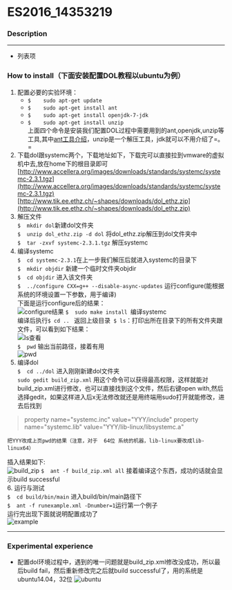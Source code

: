 # ES2016_14353219

### Description

------------

 - 列表项

### How to install（下面安装配置DOL教程以ubuntu为例）
 1. 配置必要的实验环境：
    * `$	sudo apt-get update`
    * `$	sudo apt-get install ant`
    * `$ 	sudo apt-get install openjdk-7-jdk`
    * `$	sudo apt-get install unzip`  
    上面四个命令是安装我们配置DOL过程中需要用到的ant,openjdk,unzip等工具,其中[ant工具介绍](http://blog.163.com/qiangyongbin2000@126/blog/static/77517819201151653423687)，unzip是一个解压工具，jdk就可以不用介绍了=。=
 2. 下载dol跟systemc两个，下载地址如下，下载完可以直接拉到vmware的虚拟机中去,放在home下的根目录即可  
    [http://www.accellera.org/images/downloads/standards/systemc/systemc-2.3.1.tgz](http://www.accellera.org/images/downloads/standards/systemc/systemc-2.3.1.tgz)  
    [http://www.tik.ee.ethz.ch/~shapes/downloads/dol_ethz.zip](http://www.tik.ee.ethz.ch/~shapes/downloads/dol_ethz.zip)
 3. 解压文件  
    `$	mkdir dol`新建dol文件夹  
    `$	unzip dol_ethz.zip -d dol` 将dol_ethz.zip解压到dol文件夹中  
    `$	tar -zxvf systemc-2.3.1.tgz` 解压systemc  
 4. 编译systemc  
    `$	cd systemc-2.3.1`在上一步我们解压后就进入systemc的目录下  
    `$	mkdir objdir` 新建一个临时文件夹objdir  
    `$	cd objdir` 进入该文件夹  
    `$	../configure CXX=g++ --disable-async-updates`   运行configure(能根据系统的环境设置一下参数，用于编译)  
下面是运行configure后的结果：  
    ![configure结果](http://thumbnail0.baidupcs.com/thumbnail/457d64dbe59be3d0b59042e2cedc61df?fid=1111119407-250528-28224852917425&time=1474905600&rt=sh&sign=FDTAER-DCb740ccc5511e5e8fedcff06b081203-N9GTWAyA6lO8i17dgkR7bHcdpfs%3D&expires=8h&chkv=0&chkbd=0&chkpc=&dp-logid=6262150750248528415&dp-callid=0&size=c710_u400&quality=100)
    `$	sudo make install `编译systemc  
编译后执行`$ cd .. ` 返回上级目录` $ ls`：打印出所在目录下的所有文件夹跟文件，可以看到如下结果：  
![ls查看](http://thumbnail0.baidupcs.com/thumbnail/73f3e62ec5ead71a136b76c54b6b0341?fid=1111119407-250528-151534860201774&time=1474905600&rt=sh&sign=FDTAER-DCb740ccc5511e5e8fedcff06b081203-PtsECBW3d%2BB1CC73QyHjAeqecKg%3D&expires=8h&chkv=0&chkbd=0&chkpc=&dp-logid=6262971067483224847&dp-callid=0&size=c710_u400&quality=100)  
    `$	pwd` 输出当前路径，接着有用  
![pwd](http://thumbnail0.baidupcs.com/thumbnail/dd0e8448b013e935f2fd141c8ad000cd?fid=1111119407-250528-1117669518736453&time=1474905600&rt=sh&sign=FDTAER-DCb740ccc5511e5e8fedcff06b081203-XsMVSJRx4mIO5qTuPVZhliUYFqI%3D&expires=8h&chkv=0&chkbd=0&chkpc=&dp-logid=6262987939185171902&dp-callid=0&size=c710_u400&quality=100)  
 5. 编译dol  
    `$	cd ../dol` 进入刚刚新建dol文件夹  
    `sudo gedit build_zip.xml`                   用这个命令可以获得最高权限，这样就能对build_zip.xml进行修改，也可以直接找到这个文件，然后右键open with,然后选择gedit，如果这样进入后x无法修改就还是用终端用sudo打开就能修改，进去后找到
> property name="systemc.inc" value="YYY/include"
> property name="systemc.lib" value="YYY/lib-linux/libsystemc.a" 

    把YYY改成上页pwd的结果（注意，对于  64位 系统的机器，lib-linux要改成lib-linux64） 
插入结果如下:  
    ![build_zip](http://thumbnail0.baidupcs.com/thumbnail/94b31ec1d0ccc886d7736718d0f6a5b7?fid=1111119407-250528-85625229850344&time=1474909200&rt=sh&sign=FDTAER-DCb740ccc5511e5e8fedcff06b081203-KKlXQAv6NdM%2FV%2BQmKKW1z4IBg8Y%3D&expires=8h&chkv=0&chkbd=0&chkpc=&dp-logid=6263249018485029682&dp-callid=0&size=c710_u400&quality=100)
    `$	ant -f build_zip.xml all` 接着编译这个东西，成功的话就会显示build successful  
 6. 运行与测试  
    `$	cd build/bin/main` 进入build/bin/main路径下  
    `$	ant -f runexample.xml -Dnumber=1`运行第一个例子  
    运行完出现下面就说明配置成功了  
    ![example](http://thumbnail0.baidupcs.com/thumbnail/e7a25443cdc794044b4d915c0d5e238e?fid=1111119407-250528-281267677262641&time=1474909200&rt=sh&sign=FDTAER-DCb740ccc5511e5e8fedcff06b081203-afe%2BO04ZXHmX7c3pEUy1mtAcvfU%3D&expires=8h&chkv=0&chkbd=0&chkpc=&dp-logid=6263401125515861759&dp-callid=0&size=c710_u400&quality=100)

----------
### Experimental experience

 - 配置dol环境过程中，遇到的唯一问题就是build_zip.xml修改没成功，所以最后build fail，然后重新修改完之后就build successful了，用的系统是ubuntu14.04，32位
 ![ubuntu](http://thumbnail0.baidupcs.com/thumbnail/cffd925c2f26d09a67c2c198ea93afea?fid=1111119407-250528-375777276540115&time=1474909200&rt=sh&sign=FDTAER-DCb740ccc5511e5e8fedcff06b081203-wgDXEoeqZYrHdYx%2FlUno1mWPv1Q%3D&expires=8h&chkv=0&chkbd=0&chkpc=&dp-logid=6263572088855993978&dp-callid=0&size=c710_u400&quality=100)
  
